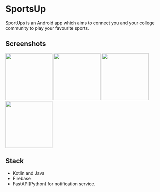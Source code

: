 # SportsUp

SportUps is an Android app which aims to connect you and your college community to play your favourite sports.

## Screenshots
<p float="right">
  <img src="https://github.com/antonio-pedro99/SportsUp/assets/42675180/3b6a1425-6270-4f94-b501-96c2bbd6b7c2" width="150"/>
  <img src="https://github.com/antonio-pedro99/SportsUp/assets/42675180/0c1a324a-d8cf-4c49-bdbc-a12af3ede8fd" width="150"/>
  <img src="https://github.com/antonio-pedro99/SportsUp/assets/42675180/fde96d3f-0b7e-4efe-9582-33e586ae0f8c" width="150"/>
  <img src="https://github.com/antonio-pedro99/SportsUp/assets/42675180/e2741d3f-843c-449b-b4b4-ca969b372074"  width="150"/>
</p>

## Stack
- Kotlin and Java
- Firebase
- FastAPI(Python) for notification service.


